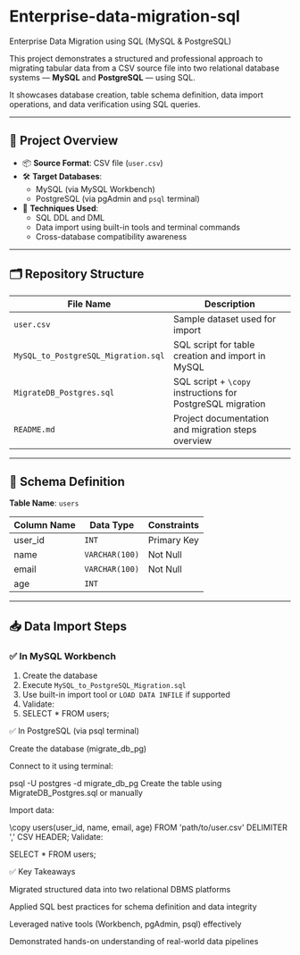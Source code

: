 # Enterprise-data-migration-sql

Enterprise Data Migration using SQL (MySQL & PostgreSQL)

This project demonstrates a structured and professional approach to migrating tabular data from a CSV source file into two relational database systems — **MySQL** and **PostgreSQL** — using SQL.

It showcases database creation, table schema definition, data import operations, and data verification using SQL queries.

---

## 🚀 Project Overview

- 📦 **Source Format**: CSV file (`user.csv`)
- 🛠️ **Target Databases**:
  - MySQL (via MySQL Workbench)
  - PostgreSQL (via pgAdmin and `psql` terminal)
- 🔧 **Techniques Used**:
  - SQL DDL and DML
  - Data import using built-in tools and terminal commands
  - Cross-database compatibility awareness

---

## 🗂️ Repository Structure

| File Name                         | Description                                                |
|----------------------------------|------------------------------------------------------------|
| `user.csv`                       | Sample dataset used for import                             |
| `MySQL_to_PostgreSQL_Migration.sql` | SQL script for table creation and import in MySQL          |
| `MigrateDB_Postgres.sql`         | SQL script + `\copy` instructions for PostgreSQL migration |
| `README.md`                      | Project documentation and migration steps overview         |

---

## 🧱 Schema Definition

**Table Name**: `users`

| Column Name | Data Type     | Constraints      |
|-------------|---------------|------------------|
| user_id     | `INT`         | Primary Key      |
| name        | `VARCHAR(100)`| Not Null         |
| email       | `VARCHAR(100)`| Not Null         |
| age         | `INT`         |                  |

---

## 📥 Data Import Steps

### ✅ In MySQL Workbench

1. Create the database
2. Execute `MySQL_to_PostgreSQL_Migration.sql`
3. Use built-in import tool or `LOAD DATA INFILE` if supported
4. Validate:
5. SELECT * FROM users;

✅ In PostgreSQL (via psql terminal)

Create the database (migrate_db_pg)

Connect to it using terminal:


psql -U postgres -d migrate_db_pg
Create the table using MigrateDB_Postgres.sql or manually

Import data:


\copy users(user_id, name, email, age) FROM 'path/to/user.csv' DELIMITER ',' CSV HEADER;
Validate:


SELECT * FROM users;


✅ Key Takeaways

Migrated structured data into two relational DBMS platforms

Applied SQL best practices for schema definition and data integrity

Leveraged native tools (Workbench, pgAdmin, psql) effectively

Demonstrated hands-on understanding of real-world data pipelines



